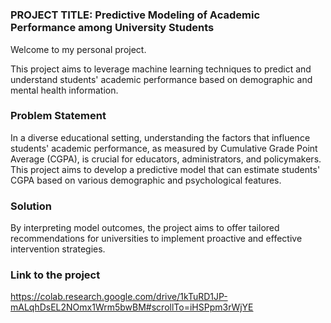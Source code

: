 
# <h1 align="center" id="heading"> 
</h1>


 

### PROJECT TITLE: Predictive Modeling of Academic Performance among University Students
Welcome to my personal project.

This project aims to leverage machine learning techniques to predict and understand students' academic performance based on demographic and mental health information.

### Problem Statement

In a diverse educational setting, understanding the factors that influence students' academic performance, as measured by Cumulative Grade Point Average (CGPA), is crucial for educators, administrators, and policymakers. This project aims to develop a predictive model that can estimate students' CGPA based on various demographic and psychological features.

### Solution

By interpreting model outcomes, the project aims to offer tailored recommendations for universities to implement proactive and effective intervention strategies. 

### Link to the project 
https://colab.research.google.com/drive/1kTuRD1JP-mALqhDsEL2NOmx1Wrm5bwBM#scrollTo=iHSPpm3rWjYE

 



